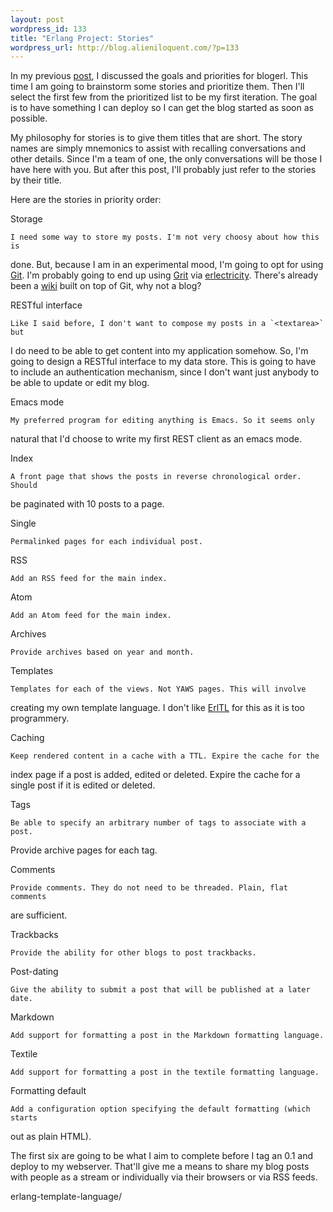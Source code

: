 ```yaml
---
layout: post
wordpress_id: 133
title: "Erlang Project: Stories"
wordpress_url: http://blog.alieniloquent.com/?p=133
---
```

In my previous [post][1], I discussed the goals and priorities for blogerl.
This time I am going to brainstorm some stories and prioritize them. Then I'll
select the first few from the prioritized list to be my first iteration. The
goal is to have something I can deploy so I can get the blog started as soon
as possible.

My philosophy for stories is to give them titles that are short. The story
names are simply mnemonics to assist with recalling conversations and other
details. Since I'm a team of one, the only conversations will be those I have
here with you. But after this post, I'll probably just refer to the stories by
their title.

Here are the stories in priority order:

Storage

    I need some way to store my posts. I'm not very choosy about how this is
done. But, because I am in an experimental mood, I'm going to opt for using
[Git][2]. I'm probably going to end up using [Grit][3] via [erlectricity][4].
There's already been a [wiki][5] built on top of Git, why not a blog?

RESTful interface

    Like I said before, I don't want to compose my posts in a `<textarea>` but
I do need to be able to get content into my application somehow. So, I'm going
to design a RESTful interface to my data store. This is going to have to
include an authentication mechanism, since I don't want just anybody to be
able to update or edit my blog.

Emacs mode

    My preferred program for editing anything is Emacs. So it seems only
natural that I'd choose to write my first REST client as an emacs mode.

Index

    A front page that shows the posts in reverse chronological order. Should
be paginated with 10 posts to a page.

Single

    Permalinked pages for each individual post.

RSS

    Add an RSS feed for the main index.

Atom

    Add an Atom feed for the main index.

Archives

    Provide archives based on year and month.

Templates

    Templates for each of the views. Not YAWS pages. This will involve
creating my own template language. I don't like [ErlTL][6] for this as it is
too programmery.

Caching

    Keep rendered content in a cache with a TTL. Expire the cache for the
index page if a post is added, edited or deleted. Expire the cache for a
single post if it is edited or deleted.

Tags

    Be able to specify an arbitrary number of tags to associate with a post.
Provide archive pages for each tag.

Comments

    Provide comments. They do not need to be threaded. Plain, flat comments
are sufficient.

Trackbacks

    Provide the ability for other blogs to post trackbacks.

Post-dating

    Give the ability to submit a post that will be published at a later date.

Markdown

    Add support for formatting a post in the Markdown formatting language.

Textile

    Add support for formatting a post in the textile formatting language.

Formatting default

    Add a configuration option specifying the default formatting (which starts
out as plain HTML).

The first six are going to be what I aim to complete before I tag an 0.1 and
deploy to my webserver. That'll give me a means to share my blog posts with
people as a stream or individually via their browsers or via RSS feeds.

   [1]: http://blog.alieniloquent.com/2008/09/06/erlang-project-goals/

   [2]: http://git.or.cz/

   [3]: http://github.com/mojombo/grit/tree/master

   [4]: http://code.google.com/p/erlectricity/

   [5]: http://atonie.org/2008/02/git-wiki

   [6]: http://yarivsblog.com/articles/2006/10/17/introducting-erltl-a-simple-
erlang-template-language/

